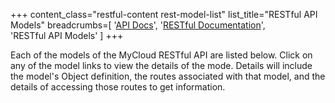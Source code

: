 +++
content_class="restful-content rest-model-list"
list_title="RESTful API Models"
breadcrumbs=[
	'<a href="/apidocs/">API&nbsp;Docs</a>',
	'<a href="/apidocs/rest/">RESTful&nbsp;Documentation</a>',
	'RESTful&nbsp;API&nbsp;Models'
	]
+++

Each of the models of the MyCloud RESTful API are listed below.
Click on any of the model links to view the details of the mode.
Details will include the model's Object definition, the routes
associated with that model, and the details of accessing those
routes to get information.
